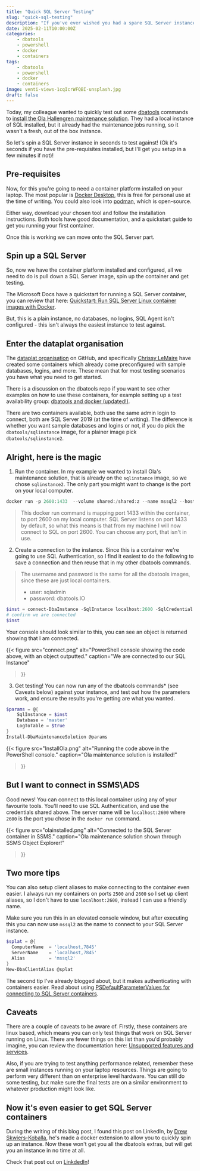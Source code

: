 ```yaml
---
title: "Quick SQL Server Testing"
slug: "quick-sql-testing"
description: "If you've ever wished you had a spare SQL Server instance lying around for some testing, then this is the post for you. We'll spin up a new instance in seconds, and be able to test most things against it!"
date: 2025-02-11T10:00:00Z
categories:
    - dbatools
    - powershell
    - docker
    - containers
tags:
    - dbatools
    - powershell
    - docker
    - containers
image: venti-views-1cqIcrWFQBI-unsplash.jpg
draft: false
---
```


Today, my colleague wanted to quickly test out some [dbatools](http://dbatools.io/github) commands to [install the Ola Hallengren maintenance solution](https://docs.dbatools.io/Install-DbaMaintenanceSolution.html). They had a local instance of SQL installed, but it already had the maintenance jobs running, so it wasn't a fresh, out of the box instance.

So let's spin a SQL Server instance in seconds to test against! (Ok it's seconds if you have the pre-requisites installed, but I'll get you setup in a few minutes if not)!

## Pre-requisites

Now, for this you're going to need a container platform installed on your laptop. The most popular is [Docker Desktop](https://www.docker.com/products/docker-desktop/), this is free for personal use at the time of writing.  You could also look into [podman](https://podman.io/), which is open-source.

Either way, download your chosen tool and follow the installation instructions. Both tools have good documentation, and a quickstart guide to get you running your first container.

Once this is working we can move onto the SQL Server part.

## Spin up a SQL Server

So, now we have the container platform installed and configured, all we need to do is pull down a SQL Server image, spin up the container and get testing.

The Microsoft Docs have a quickstart for running a SQL Server container, you can review that here: [Quickstart: Run SQL Server Linux container images with Docker](https://learn.microsoft.com/en-us/sql/linux/quickstart-install-connect-docker?view=sql-server-ver16&tabs=cli&pivots=cs1-bash).

But, this is a plain instance, no databases, no logins, SQL Agent isn't configured - this isn't always the easiest instance to test against.

## Enter the dataplat organisation

The [dataplat organisation](https://github.com/dataplat) on GitHub, and specifically [Chrissy LeMaire](https://github.com/potatoqualitee) have created some containers which already come preconfigured with sample databases, logins, and more. These mean that for most testing scenarios you have what you need to get started.

There is a discussion on the dbatools repo if you want to see other examples on how to use these containers, for example setting up a test availability group: [dbatools and docker (updated!)](https://dbatools.io/docker).

There are two containers available, both use the same admin login to connect, both are SQL Server 2019 (at the time of writing). The difference is whether you want sample databases and logins or not, if you do pick the `dbatools/sqlinstance` image, for a plainer image pick `dbatools/sqlinstance2`.

## Alright, here is the magic

1. Run the container. In my example we wanted to install Ola's maintenance solution, that is already on the `sqlinstance` image, so we chose `sqlinstance2`. The only part you might want to change is the port on your local computer.

```powershell
docker run -p 2600:1433  --volume shared:/shared:z --name mssql2 --hostname mssql2 --network localnet -d dbatools/sqlinstance2
```

> This docker run command is mapping port 1433 within the container, to port 2600 on my local computer. SQL Server listens on port 1433 by default, so what this means is that from my machine I will now connect to SQL on port 2600. You can choose any port, that isn't in use.

2. Create a connection to the instance. Since this is a container we're going to use SQL Authentication, so I find it easiest to do the following to save a connection and then reuse that in my other dbatools commands.

> The username and password is the same for all the dbatools images, since these are just local containers.
> - user: sqladmin
> - password: dbatools.IO

```powershell
$inst = connect-DbaInstance -SqlInstance localhost:2600 -SqlCredential (Get-Credential sqladmin)
# confirm we are connected
$inst
```

Your console should look similar to this, you can see an object is returned showing that I am connected.

{{<
  figure src="connect.png"
  alt="PowerShell console showing the code above, with an object outputted."
  caption="We are connected to our SQL Instance"
>}}

3. Get testing! You can now run any of the dbatools commands* (see Caveats below) against your instance, and test out how the parameters work, and ensure the results you're getting are what you wanted.

```PowerShell
$params = @{
    SqlInstance = $inst
    Database = 'master'
    LogToTable = $true
}
Install-DbaMaintenanceSolution @params
```

{{<
  figure src="InstallOla.png"
  alt="Running the code above in the PowerShell console."
  caption="Ola maintenance solution is installed!"
>}}

## But I want to connect in SSMS\ADS

Good news! You can connect to this local container using any of your favourite tools.  You'll need to use SQL Authentication, and use the credentials shared above. The server name will be `localhost:2600` where `2600` is the port you chose in the `docker run` command.

{{<
  figure src="olainstalled.png"
  alt="Connected to the SQL Server container in SSMS."
  caption="Ola maintenance solution shown through SSMS Object Explorer!"
>}}

## Two more tips

You can also setup client aliases to make connecting to the container even easier. I always run my containers on ports `2500` and `2600` so I set up client aliases, so I don't have to use `localhost:2600`, instead I can use a friendly name.

Make sure you run this in an elevated console window, but after executing this you can now use `mssql2` as the name to connect to your SQL Server instance.

```PowerShell
$splat = @{
  ComputerName  = 'localhost,7845'
  ServerName    = 'localhost,7845'
  Alias         = 'mssql2'
}
New-DbaClientAlias @splat
```

The second tip I've already blogged about, but it makes authenticating with containers easier. Read about using [PSDefaultParameterValues for connecting to SQL Server containers](/psdefaultparametervaluescontainers/).

## Caveats

There are a couple of caveats to be aware of. Firstly, these containers are linux based, which means you can only test things that work on SQL Server running on Linux.  There are fewer things on this list than you'd probably imagine, you can review the documentation here: [Unsupported features and services](https://learn.microsoft.com/en-us/sql/linux/sql-server-linux-editions-and-components-2019?view=sql-server-ver16#unsupported-features-and-services).

Also, if you are trying to test anything performance related, remember these are small instances running on your laptop resources. Things are going to perform very different than on enterprise level hardware. You can still do some testing, but make sure the final tests are on a similar environment to whatever production might look like.

## Now it's even easier to get SQL Server containers

During the writing of this blog post, I found this post on LinkedIn, by [Drew Skwiers-Koballa](https://www.linkedin.com/in/drew-skwiers-koballa/), he's made a docker extension to allow you to quickly spin up an instance. Now these won't get you all the dbatools extras, but will get you an instance in no time at all.

Check that post out on [LinkdedIn](https://www.linkedin.com/posts/drew-skwiers-koballa_sqlserver-azuresql-docker-activity-7280296194449256448-NiMl?utm_source=share&utm_medium=member_desktop)!

